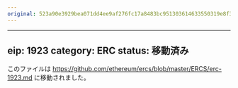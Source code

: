 ```yaml
---
original: 523a90e3929bea071dd4ee9af276fc17a8483bc951303614633550319e8f3994
---
```


---
eip: 1923
category: ERC
status: 移動済み
---

このファイルは https://github.com/ethereum/ercs/blob/master/ERCS/erc-1923.md に移動されました。